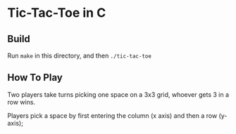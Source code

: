 # Tic-Tac-Toe in C

## Build

Run `make` in this directory, and then `./tic-tac-toe`

## How To Play

Two players take turns picking one space on a 3x3 grid, whoever gets 3 in a row wins.

Players pick a space by first entering the column (x axis) and then a row (y-axis);
